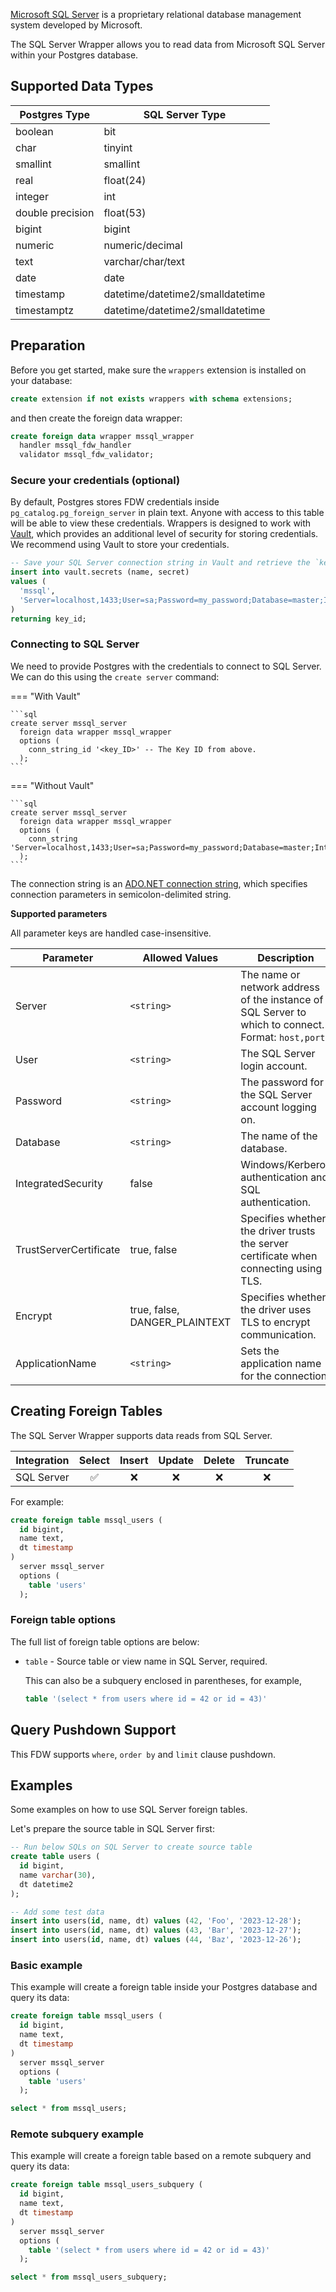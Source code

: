 [Microsoft SQL Server](https://www.microsoft.com/en-au/sql-server/) is a proprietary relational database management system developed by Microsoft.

The SQL Server Wrapper allows you to read data from Microsoft SQL Server within your Postgres database.

## Supported Data Types

| Postgres Type      | SQL Server Type                  |
| ------------------ | -------------------------------- |
| boolean            | bit                              |
| char               | tinyint                          |
| smallint           | smallint                         |
| real               | float(24)                        |
| integer            | int                              |
| double precision   | float(53)                        |
| bigint             | bigint                           |
| numeric            | numeric/decimal                  |
| text               | varchar/char/text                |
| date               | date                             |
| timestamp          | datetime/datetime2/smalldatetime |
| timestamptz        | datetime/datetime2/smalldatetime |

## Preparation

Before you get started, make sure the `wrappers` extension is installed on your database:

```sql
create extension if not exists wrappers with schema extensions;
```

and then create the foreign data wrapper:

```sql
create foreign data wrapper mssql_wrapper
  handler mssql_fdw_handler
  validator mssql_fdw_validator;
```

### Secure your credentials (optional)

By default, Postgres stores FDW credentials inside `pg_catalog.pg_foreign_server` in plain text. Anyone with access to this table will be able to view these credentials. Wrappers is designed to work with [Vault](https://supabase.com/docs/guides/database/vault), which provides an additional level of security for storing credentials. We recommend using Vault to store your credentials.

```sql
-- Save your SQL Server connection string in Vault and retrieve the `key_id`
insert into vault.secrets (name, secret)
values (
  'mssql',
  'Server=localhost,1433;User=sa;Password=my_password;Database=master;IntegratedSecurity=false;TrustServerCertificate=true;encrypt=DANGER_PLAINTEXT;ApplicationName=wrappers'
)
returning key_id;
```

### Connecting to SQL Server

We need to provide Postgres with the credentials to connect to SQL Server. We can do this using the `create server` command:

=== "With Vault"

    ```sql
    create server mssql_server
      foreign data wrapper mssql_wrapper
      options (
        conn_string_id '<key_ID>' -- The Key ID from above.
      );
    ```

=== "Without Vault"

    ```sql
    create server mssql_server
      foreign data wrapper mssql_wrapper
      options (
        conn_string 'Server=localhost,1433;User=sa;Password=my_password;Database=master;IntegratedSecurity=false;TrustServerCertificate=true;encrypt=DANGER_PLAINTEXT;ApplicationName=wrappers'
      );
    ```

The connection string is an [ADO.NET connection string](https://learn.microsoft.com/en-us/dotnet/framework/data/adonet/connection-strings), which specifies connection parameters in semicolon-delimited string.

**Supported parameters**

All parameter keys are handled case-insensitive.

| Parameter              | Allowed Values        | Description                     |
| ---------------------- | --------------------- | ------------------------------- |
| Server                 | `<string>` | The name or network address of the instance of SQL Server to which to connect. Format: `host,port` |
| User                   | `<string>` | The SQL Server login account. |
| Password               | `<string>` | The password for the SQL Server account logging on. |
| Database               | `<string>` | The name of the database. |
| IntegratedSecurity     | false    | Windows/Kerberos authentication and SQL authentication.|
| TrustServerCertificate | true, false | Specifies whether the driver trusts the server certificate when connecting using TLS. |
| Encrypt                | true, false, DANGER_PLAINTEXT | Specifies whether the driver uses TLS to encrypt communication.|
| ApplicationName        | `<string>` | Sets the application name for the connection. |


## Creating Foreign Tables

The SQL Server Wrapper supports data reads from SQL Server.

| Integration | Select | Insert | Update | Delete | Truncate |
| ----------- | :----: | :----: | :----: | :----: | :------: |
| SQL Server  |   ✅   |   ❌   |   ❌   |   ❌   |    ❌    |

For example:

```sql
create foreign table mssql_users (
  id bigint,
  name text,
  dt timestamp
)
  server mssql_server
  options (
    table 'users'
  );
```

### Foreign table options

The full list of foreign table options are below:

- `table` - Source table or view name in SQL Server, required.

   This can also be a subquery enclosed in parentheses, for example,

   ```sql
   table '(select * from users where id = 42 or id = 43)'
   ```

## Query Pushdown Support

This FDW supports `where`, `order by` and `limit` clause pushdown.

## Examples

Some examples on how to use SQL Server foreign tables.

Let's prepare the source table in SQL Server first:

```sql
-- Run below SQLs on SQL Server to create source table
create table users (
  id bigint,
  name varchar(30),
  dt datetime2
);

-- Add some test data
insert into users(id, name, dt) values (42, 'Foo', '2023-12-28');
insert into users(id, name, dt) values (43, 'Bar', '2023-12-27');
insert into users(id, name, dt) values (44, 'Baz', '2023-12-26');
```

### Basic example

This example will create a foreign table inside your Postgres database and query its data:

```sql
create foreign table mssql_users (
  id bigint,
  name text,
  dt timestamp
)
  server mssql_server
  options (
    table 'users'
  );

select * from mssql_users;
```

### Remote subquery example

This example will create a foreign table based on a remote subquery and query its data:

```sql
create foreign table mssql_users_subquery (
  id bigint,
  name text,
  dt timestamp
)
  server mssql_server
  options (
    table '(select * from users where id = 42 or id = 43)'
  );

select * from mssql_users_subquery;
```

